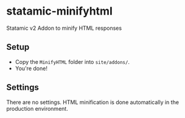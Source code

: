 # statamic-minifyhtml
Statamic v2 Addon to minify HTML responses

## Setup

* Copy the `MinifyHTML` folder into `site/addons/`.
* You're done!

## Settings

There are no settings. HTML minification is done automatically in the production environment.
